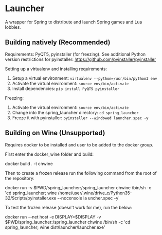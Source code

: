# Launcher
A wrapper for Spring to distribute and launch Spring games and Lua lobbies.

## Building natively (Recommended)

Requirements: PyQT5, pyinstaller (for freezing). See additional Python version restrictions for pyinstaller: https://github.com/pyinstaller/pyinstaller

Setting up a virtualenv and installing requirements:

1. Setup a virtual environment: `virtualenv --python=/usr/bin/python3 env`
2. Activate the virtual environment: `source env/bin/activate`
2. Install dependencies: `pip install PyQT5 pyinstaller`

Freezing:

1. Activate the virtual environment: `source env/bin/activate`
2. Change into the spring_launcher directory: `cd spring_launcher`
3. Freeze it with pyinstaller: `pyinstaller --windowed launcher.spec -y`

## Building on Wine (Unsupported)

Requires docker to be installed and user to be added to the docker group.

First enter the docker_wine folder and build:

docker build . -t chwine

Then to create a frozen release run the following command from the root of the repository:

docker run -v $PWD/spring_launcher:/spring_launcher chwine /bin/sh -c 'cd spring_launcher; wine /home/user/.wine/drive_c/Python35-32/Scripts/pyinstaller.exe --noconsole la
uncher.spec -y'

To test the frozen release (doesn't work for me), run the below:

docker run --net host -e DISPLAY=$DISPLAY -v $PWD/spring_launcher:/spring_launcher  chwine /bin/sh -c 'cd spring_launcher; wine dist/launcher/launcher.exe'
